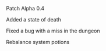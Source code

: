 
Patch Alpha 0.4

Added a state of death

Fixed a bug with a miss in the dungeon

Rebalance system potions

